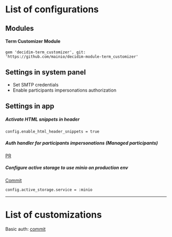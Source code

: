 # List of configurations

## Modules
#### Term Customizer Module
```
gem 'decidim-term_customizer', git: 'https://github.com/mainio/decidim-module-term_customizer'
```

## Settings in system panel
- Set SMTP credentials
- Enable participants impersonations authorization

## Settings in app
##### Activate HTML snippets in header
```
config.enable_html_header_snippets = true
```

##### Auth handler for participants impersonations (Managed participants)
[PR](https://github.com/belighted/bosa-cities-new/pull/8)

##### Configure active storage to use minio on production env
[Commit](https://github.com/belighted/bosa-cities-new/commit/dac40c0c01117e5ece62039c396a71435312839f)
```
config.active_storage.service = :minio
```

---

# List of customizations

Basic auth: 
[commit](https://github.com/belighted/bosa-cities-new/commit/0008810e75a0ef972e773b4745b81a12ec50468e)
